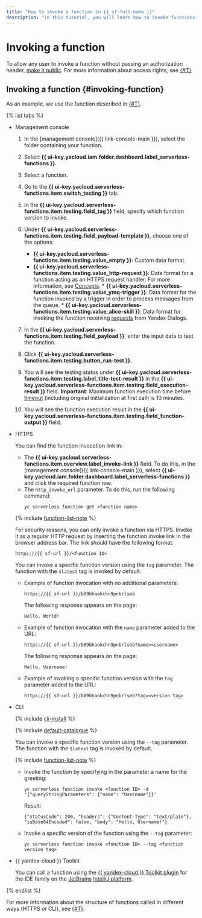 ```yaml
---
title: "How to invoke a function in {{ sf-full-name }}"
description: "In this tutorial, you will learn how to invoke functions in {{ sf-full-name }}."
---
```


# Invoking a function

To allow any user to invoke a function without passing an authorization header, [make it public](./function-public.md). For more information about access rights, see [{#T}](../../security/index.md).

## Invoking a function {#invoking-function}

As an example, we use the function described in [{#T}](../function/version-manage.md).

{% list tabs %}

- Management console

   1. In the [management console]({{ link-console-main }}), select the folder containing your function.

   1. Select **{{ ui-key.yacloud.iam.folder.dashboard.label_serverless-functions }}**.

   1. Select a function.

   1. Go to the **{{ ui-key.yacloud.serverless-functions.item.switch_testing }}** tab.

   1. In the **{{ ui-key.yacloud.serverless-functions.item.testing.field_tag }}** field, specify which function version to invoke.

   1. Under **{{ ui-key.yacloud.serverless-functions.item.testing.field_payload-template }}**, choose one of the options:

      * **{{ ui-key.yacloud.serverless-functions.item.testing.value_empty }}**: Custom data format.
      * **{{ ui-key.yacloud.serverless-functions.item.testing.value_http-request }}**: Data format for a function acting as an HTTPS request handler. For more information, see [Concepts](../../concepts/function-invoke.md).
            * **{{ ui-key.yacloud.serverless-functions.item.testing.value_ymq-trigger }}**: Data format for the function invoked by a trigger in order to process messages from the queue.
            * **{{ ui-key.yacloud.serverless-functions.item.testing.value_alice-skill }}**: Data format for invoking the function receiving [requests](https://yandex.ru/dev/dialogs/alice/doc/request.html) from Yandex Dialogs.

   1. In the **{{ ui-key.yacloud.serverless-functions.item.testing.field_payload }}**, enter the input data to test the function.

   1. Click **{{ ui-key.yacloud.serverless-functions.item.testing.button_run-test }}**.

   1. You will see the testing status under **{{ ui-key.yacloud.serverless-functions.item.testing.label_title-test-result }}** in the **{{ ui-key.yacloud.serverless-functions.item.testing.field_execution-result }}** field. **Important**: Maximum function execution time before [timeout](../../operations/function/version-manage.md) (including original initialization at first call) is 10 minutes.

   1. You will see the function execution result in the **{{ ui-key.yacloud.serverless-functions.item.testing.field_function-output }}** field.

- HTTPS

   You can find the function invocation link in:
   * The **{{ ui-key.yacloud.serverless-functions.item.overview.label_invoke-link }}** field. To do this, in the [management console]({{ link-console-main }}), select **{{ ui-key.yacloud.iam.folder.dashboard.label_serverless-functions }}** and click the required function row.
   * The `http_invoke_url` parameter. To do this, run the following command:
      ```
      yc serverless function get <function name>
      ```

   {% include [function-list-note](../../../_includes/functions/function-list-note.md) %}

   For security reasons, you can only invoke a function via HTTPS. Invoke it as a regular HTTP request by inserting the function invoke link in the browser address bar. The link should have the following format:

   ```
   https://{{ sf-url }}/<function ID>
   ```

   You can invoke a specific function version using the `tag` parameter. The function with the `$latest` tag is invoked by default.

   * Example of function invocation with no additional parameters:

      ```
      https://{{ sf-url }}/b09bhaokchn9pnbrlseb
      ```

      The following response appears on the page:

      ```
      Hello, World!
      ```

   * Example of function invocation with the `name` parameter added to the URL:

      ```
      https://{{ sf-url }}/b09bhaokchn9pnbrlseb?name=<username>
      ```

      The following response appears on the page:

      ```
      Hello, Username!
      ```
   * Example of invoking a specific function version with the `tag` parameter added to the URL:

      ```
      https://{{ sf-url }}/b09bhaokchn9pnbrlseb?tag=<version tag>
      ```

- CLI

   {% include [cli-install](../../../_includes/cli-install.md) %}

   {% include [default-catalogue](../../../_includes/default-catalogue.md) %}

   You can invoke a specific function version using the `--tag` parameter. The function with the `$latest` tag is invoked by default.

   {% include [function-list-note](../../../_includes/functions/function-list-note.md) %}

   * Invoke the function by specifying in the parameter a name for the greeting:

      ```
      yc serverless function invoke <function ID> -d '{"queryStringParameters": {"name": "Username"}}'
      ```

      Result:

      ```
      {"statusCode": 200, "headers": {"Content-Type": "text/plain"}, "isBase64Encoded": false, "body": "Hello, Username!"}
      ```
   * Invoke a specific version of the function using the `--tag` parameter:

      ```
      yc serverless function invoke <function ID> --tag <function version tag>
      ```


- {{ yandex-cloud }} Toolkit

   You can call a function using the [{{ yandex-cloud }} Toolkit plugin](https://github.com/yandex-cloud/ide-plugin-jetbrains/blob/master/README.en.md) for the IDE family on the [JetBrains](https://www.jetbrains.com/) [IntelliJ platform](https://www.jetbrains.com/opensource/idea/).


{% endlist %}

For more information about the structure of functions called in different ways (HTTPS or CLI), see [{#T}](../../concepts/function-invoke.md).